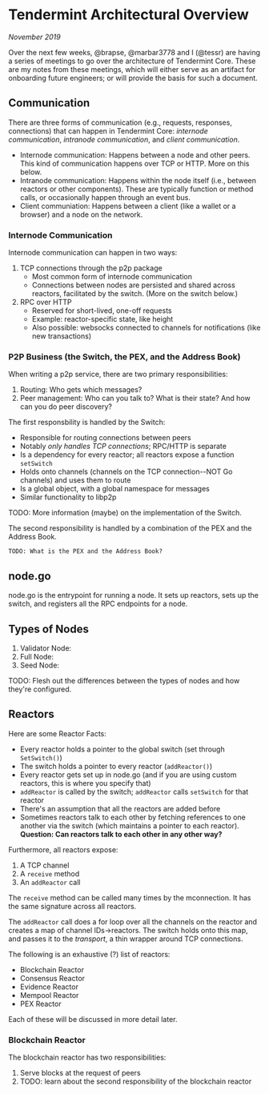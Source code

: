 # Tendermint Architectural Overview
_November 2019_

Over the next few weeks, @brapse, @marbar3778 and I (@tessr) are having a series of meetings to go over the architecture of Tendermint Core. These are my notes from these meetings, which will either serve as an artifact for onboarding future engineers; or will provide the basis for such a document.

## Communication

There are three forms of communication (e.g., requests, responses, connections) that can happen in Tendermint Core: *internode communication*, *intranode communication*, and *client communication*. 
- Internode communication: Happens between a node and other peers. This kind of communication happens over TCP or HTTP. More on this below. 
- Intranode communication: Happens within the node itself (i.e., between reactors or other components). These are typically function or method calls, or occasionally happen through an event bus. 
- Client communiation: Happens between a client (like a wallet or a browser) and a node on the network.

### Internode Communication

Internode communication can happen in two ways:
1. TCP connections through the p2p package
    - Most common form of internode communication
    - Connections between nodes are persisted and shared across reactors, facilitated by the switch. (More on the switch below.)
2. RPC over HTTP 
    - Reserved for short-lived, one-off requests
    - Example: reactor-specific state, like height
    - Also possible: websocks connected to channels for notifications (like new transactions)

### P2P Business (the Switch, the PEX, and the Address Book)

When writing a p2p service, there are two primary responsibilities:
1. Routing: Who gets which messages?
2. Peer management: Who can you talk to? What is their state? And how can you do peer discovery? 

The first responsbility is handled by the Switch:
- Responsible for routing connections between peers
- Notably _only handles TCP connections_; RPC/HTTP is separate
- Is a dependency for every reactor; all reactors expose a function `setSwitch`
- Holds onto channels (channels on the TCP connection--NOT Go channels) and uses them to route
- Is a global object, with a global namespace for messages 
- Similar functionality to libp2p

TODO: More information (maybe) on the implementation of the Switch. 

The second responsibility is handled by a combination of the PEX and the Address Book. 

	TODO: What is the PEX and the Address Book? 
	

## node.go 

node.go is the entrypoint for running a node. It sets up reactors, sets up the switch, and registers all the RPC endpoints for a node.

## Types of Nodes
1. Validator Node: 
2. Full Node:
3. Seed Node:

TODO: Flesh out the differences between the types of nodes and how they're configured. 

## Reactors 

Here are some Reactor Facts: 
- Every reactor holds a pointer to the global switch (set through `SetSwitch()`)
- The switch holds a pointer to every reactor (`addReactor()`)
- Every reactor gets set up in node.go (and if you are using custom reactors, this is where you specify that)
- `addReactor` is called by the switch; `addReactor` calls `setSwitch` for that reactor 
- There's an assumption that all the reactors are added before 
- Sometimes reactors talk to each other by fetching references to one another via the switch (which maintains a pointer to each reactor). **Question: Can reactors talk to each other in any other way?**

Furthermore, all reactors expose:
1. A TCP channel
2. A `receive` method 
3. An `addReactor` call

The `receive` method can be called many times by the mconnection. It has the same signature across all reactors.

The `addReactor` call does a for loop over all the channels on the reactor and creates a map of channel IDs->reactors. The switch holds onto this map, and passes it to the _transport_, a thin wrapper around TCP connections.

The following is an exhaustive (?) list of reactors:
- Blockchain Reactor
- Consensus Reactor 
- Evidence Reactor 
- Mempool Reactor
- PEX Reactor

Each of these will be discussed in more detail later.

### Blockchain Reactor 
The blockchain reactor has two responsibilities: 
1. Serve blocks at the request of peers 
2. TODO: learn about the second responsibility of the blockchain reactor 